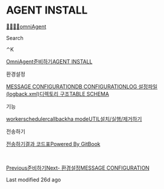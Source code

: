 # AGENT INSTALL

[💼💼💼💼omniAgent](broken-reference)

Search

⌃K

[OmniAgent](broken-reference)[준비하기](broken-reference)[AGENT INSTALL](broken-reference)

환경설정

[MESSAGE CONFIGURATION](broken-reference)[DB CONFIGURATION](broken-reference)[LOG 설정파일 (logback.xml)](broken-reference)[디렉토리 구조](broken-reference)[TABLE SCHEMA](broken-reference)

기능

[worker](broken-reference)[scheduler](broken-reference)[callback](broken-reference)[ha mode](broken-reference)[UTIL](broken-reference)[설치/실행/제거하기](broken-reference)

전송하기

[전송하기](broken-reference)[결과 코드표](broken-reference)[Powered By GitBook](https://www.gitbook.com/?utm\_source=content\&utm\_medium=trademark\&utm\_campaign=2z8EkLNbXhUQXfL5HKId)

​

[Previous준비하기](broken-reference)[Next- 환경설정MESSAGE CONFIGURATION](broken-reference)

Last modified 26d ago
